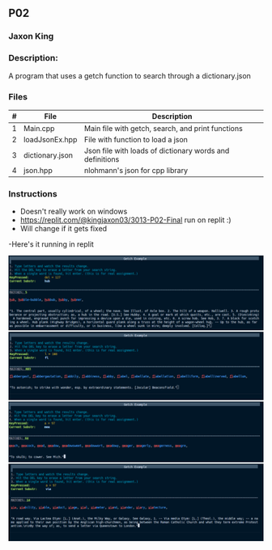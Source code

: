 ## P02
### Jaxon King
### Description:

A program that uses a getch function to search through a dictionary.json

### Files

|   #   | File             | Description                                        |
| :---: | ---------------- | -------------------------------------------------- |
|   1   | Main.cpp         | Main file with getch, search, and print functions  |
|   2   | loadJsonEx.hpp   | File with function to load a json                  |
|   3   | dictionary.json  | Json file with loads of dictionary words and definitions |
|   4   | json.hpp         | nlohmann's json for cpp library                    |

### Instructions

- Doesn't really work on windows
- https://replit.com/@kingjaxon03/3013-P02-Final run on replit :)
- Will change if it gets fixed


-Here's it running in replit

<img src="Capture.png" width="800">
<img src="Capture2.png" width="800">
<img src="Capture3.png" width="800">
<img src="Capture4.png" width="800">

